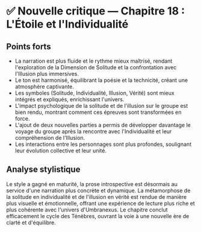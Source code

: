 # ✅ Nouvelle critique — Chapitre 18 : L'Étoile et l'Individualité

## Points forts
- La narration est plus fluide et le rythme mieux maîtrisé, rendant l'exploration de la Dimension de Solitude et la confrontation avec l'Illusion plus immersives.
- Le ton est harmonisé, équilibrant la poésie et la technicité, créant une atmosphère captivante.
- Les symboles (Solitude, Individualité, Illusion, Vérité) sont mieux intégrés et expliqués, enrichissant l'univers.
- L'impact psychologique de la solitude et de l'illusion sur le groupe est bien rendu, montrant comment ces épreuves sont transformées en force.
- L'ajout de deux nouvelles parties a permis de développer davantage le voyage du groupe après la rencontre avec l'Individualité et leur compréhension de l'Illusion.
- Les interactions entre les personnages sont plus profondes, soulignant leur évolution collective et leur unité.

## Analyse stylistique
Le style a gagné en maturité, la prose introspective est désormais au service d'une narration plus concrète et dynamique. La métamorphose de la solitude en individualité et de l'illusion en vérité est rendue de manière plus visuelle et émotionnelle, offrant une expérience de lecture plus riche et plus cohérente avec l'univers d'Umbranexus. Le chapitre conclut efficacement le cycle des Ténèbres, ouvrant la voie à une nouvelle ère de clarté et d'équilibre.